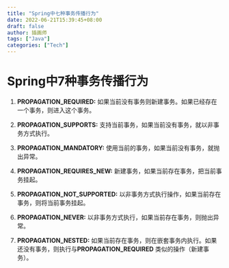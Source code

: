 ```yaml
---
title: "Spring中七种事务传播行为"
date: 2022-06-21T15:39:45+08:00
draft: false
author: 插画师
tags: ["Java"]
categories: ["Tech"]
---
```

# Spring中7种事务传播行为
1. **PROPAGATION_REQUIRED:** 如果当前没有事务则新建事务。如果已经存在一个事务，则进入这个事务。


2. **PROPAGATION_SUPPORTS:** 支持当前事务，如果当前没有事务，就以非事务方式执行。


3. **PROPAGATION_MANDATORY:** 使用当前的事务，如果当前没有事务，就抛出异常。


4. **PROPAGATION_REQUIRES_NEW:** 新建事务，如果当前存在事务，把当前事务挂起。


5. **PROPAGATION_NOT_SUPPORTED:** 以非事务方式执行操作，如果当前存在事务，则将当前事务挂起。


6. **PROPAGATION_NEVER:** 以非事务方式执行，如果当前存在事务，则抛出异常。


7. **PROPAGATION_NESTED:** 如果当前存在事务，则在嵌套事务内执行。如果还没有事务，则执行与**PROPAGATION_REQUIRED** 类似的操作（新建事务）。

